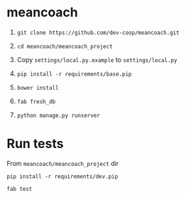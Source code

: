 # meancoach

1. `git clone https://github.com/dev-coop/meancoach.git`

2. `cd meancoach/meancoach_project`

3. Copy `settings/local.py.example` to `settings/local.py`

4. `pip install -r requirements/base.pip`

5. `bower install`

6. `fab fresh_db`

7. `python manage.py runserver`

# Run tests

From `meancoach/meancoach_project` dir

`pip install -r requirements/dev.pip`

`fab test`
